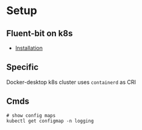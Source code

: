# Setup

## Fluent-bit on k8s
- [Installation](https://docs.fluentbit.io/manual/installation/kubernetes#installation)

## Specific
Docker-desktop k8s cluster uses `containerd` as CRI


## Cmds

```shell
# show config maps
kubectl get configmap -n logging

```
